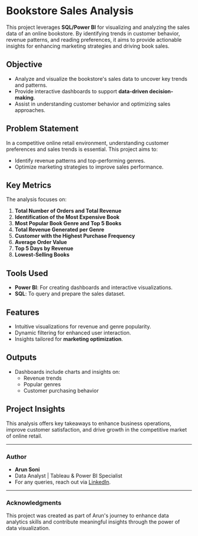 # Bookstore Sales Analysis

This project leverages **SQL/Power BI** for visualizing and analyzing the sales data of an online bookstore. By identifying trends in customer behavior, revenue patterns, and reading preferences, it aims to provide actionable insights for enhancing marketing strategies and driving book sales.

## **Objective**
- Analyze and visualize the bookstore's sales data to uncover key trends and patterns.
- Provide interactive dashboards to support **data-driven decision-making**.
- Assist in understanding customer behavior and optimizing sales approaches.

## **Problem Statement**
In a competitive online retail environment, understanding customer preferences and sales trends is essential. This project aims to:
- Identify revenue patterns and top-performing genres.
- Optimize marketing strategies to improve sales performance.

## **Key Metrics**
The analysis focuses on:
1. **Total Number of Orders and Total Revenue**
2. **Identification of the Most Expensive Book**
3. **Most Popular Book Genre and Top 5 Books**
4. **Total Revenue Generated per Genre**
5. **Customer with the Highest Purchase Frequency**
6. **Average Order Value**
7. **Top 5 Days by Revenue**
8. **Lowest-Selling Books**

## **Tools Used**
- **Power BI**: For creating dashboards and interactive visualizations.
- **SQL**: To query and prepare the sales dataset.

## **Features**
- Intuitive visualizations for revenue and genre popularity.
- Dynamic filtering for enhanced user interaction.
- Insights tailored for **marketing optimization**.

## **Outputs**
- Dashboards include charts and insights on:
  - Revenue trends
  - Popular genres
  - Customer purchasing behavior

## **Project Insights**
This analysis offers key takeaways to enhance business operations, improve customer satisfaction, and drive growth in the competitive market of online retail.

---

### **Author**
- **Arun Soni**
- Data Analyst | Tableau & Power BI Specialist
- For any queries, reach out via [LinkedIn](https://www.linkedin.com/in/arun2310/).

---

### **Acknowledgments**
This project was created as part of Arun's journey to enhance data analytics skills and contribute meaningful insights through the power of data visualization.
